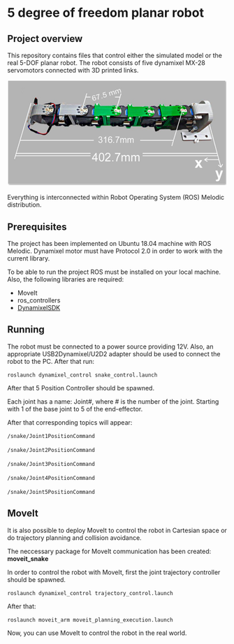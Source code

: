 # 5 degree of freedom planar robot

## Project overview
This repository contains files that control either the simulated model or the real 5-DOF planar robot. The robot consists of five dynamixel MX-28 servomotors connected with 3D printed links.

![text](https://github.com/fenixkz/ros_snake_robot/blob/kinetic/5dofrobot.jpg)

Everything is interconnected within Robot Operating System (ROS) Melodic distribution. 

## Prerequisites 
The project has been implemented on Ubuntu 18.04 machine with ROS Melodic. Dynamixel motor must have Protocol 2.0 in order to work with the current library. 

To be able to run the project ROS must be installed on your local machine. Also, the following libraries are required:

  - MoveIt
  - ros_controllers
  - [DynamixelSDK](https://github.com/ROBOTIS-GIT/DynamixelSDK)

## Running

The robot must be connected to a power source providing 12V. Also, an appropriate USB2Dynamixel/U2D2 adapter should be used to connect the robot to the PC. After that run:
```
roslaunch dynamixel_control snake_control.launch
```
After that 5 Position Controller should be spawned.

Each joint has a name: Joint#, where # is the number of the joint. Starting with 1 of the base joint to 5 of the end-effector.

After that corresponding topics will appear:
```
/snake/Joint1PositionCommand

/snake/Joint2PositionCommand

/snake/Joint3PositionCommand

/snake/Joint4PositionCommand

/snake/Joint5PositionCommand
```
## MoveIt
It is also possible to deploy MoveIt to control the robot in Cartesian space or do trajectory planning and collision avoidance. 

The neccessary package for MoveIt communication has been created: **moveit_snake**

In order to control the robot with MoveIt, first the joint trajectory controller should be spawned.

```
roslaunch dynamixel_control trajectory_control.launch
```

After that:
```
roslaunch moveit_arm moveit_planning_execution.launch
```

Now, you can use MoveIt to control the robot in the real world.
